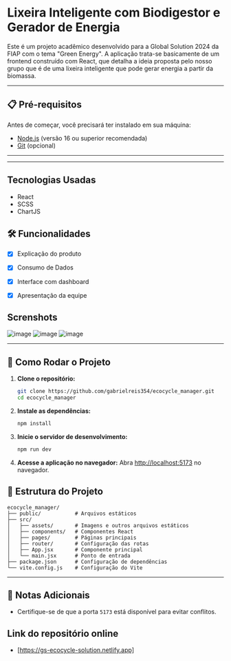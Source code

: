 # Lixeira Inteligente com Biodigestor e Gerador de Energia

Este é um projeto acadêmico desenvolvido para a Global Solution 2024 da FIAP com o tema "Green Energy". A aplicação trata-se basicamente de um frontend construído com React, que detalha a ideia proposta pelo nosso grupo que é de uma lixeira inteligente que pode gerar energia a partir da biomassa.

---

## 📋 Pré-requisitos

Antes de começar, você precisará ter instalado em sua máquina:

- [Node.js](https://nodejs.org) (versão 16 ou superior recomendada)
- [Git](https://git-scm.com) (opcional)

---

---


## Tecnologias Usadas

- React
- SCSS
- ChartJS

## 🛠️ Funcionalidades

- [x] Explicação do produto
- [x] Consumo de Dados
- [x] Interface com dashboard
- [x] Apresentação da equipe 


## Screnshots

![image](https://github.com/user-attachments/assets/daad38cc-96c9-4654-b02e-7392e0386857)
![image](https://github.com/user-attachments/assets/01311f91-b0e1-47b5-95c2-b3a8fbb5a6a7)
![image](https://github.com/user-attachments/assets/eb60e014-93dc-487d-95f7-3429b6eb954e)

---
## 🚀 Como Rodar o Projeto

1. **Clone o repositório:**
   ```bash
   git clone https://github.com/gabrielreis354/ecocycle_manager.git
   cd ecocycle_manager
   ```

2. **Instale as dependências:**
   ```bash
   npm install
   ```

3. **Inicie o servidor de desenvolvimento:**
   ```bash
   npm run dev
   ```

4. **Acesse a aplicação no navegador:**
   Abra [http://localhost:5173](http://localhost:5173) no navegador.
   
## 🌟 Estrutura do Projeto

```plaintext
ecocycle_manager/
├── public/           # Arquivos estáticos
├── src/             
│   ├── assets/       # Imagens e outros arquivos estáticos
│   ├── components/   # Componentes React
│   ├── pages/        # Páginas principais
│   ├── router/       # Configuração das rotas
│   ├── App.jsx       # Componente principal
│   └── main.jsx      # Ponto de entrada
├── package.json      # Configuração de dependências
└── vite.config.js    # Configuração do Vite

```

---

## 📖 Notas Adicionais

- Certifique-se de que a porta `5173` está disponível para evitar conflitos.

## Link do repositório online
- [https://gs-ecocycle-solution.netlify.app]

